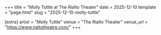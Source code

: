 +++
title = "Molly Tuttle at The Rialto Theater"
date = 2025-12-10
template = "page.html"
slug = "2025-12-10-molly-tuttle"

[extra]
artist = "Molly Tuttle"
venue = "The Rialto Theater"
venue_url = "https://www.rialtotheatre.com/"
+++

